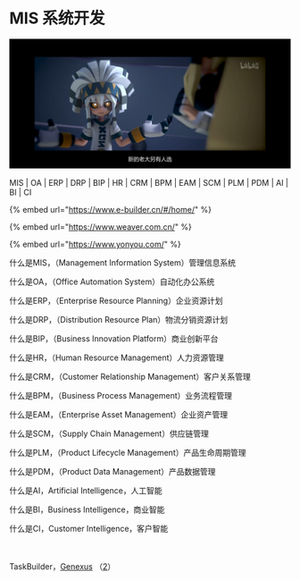 # MIS 系统开发

![](../.gitbook/assets/QQ20210625-0.jpg)

MIS | OA | ERP | DRP | BIP | HR | CRM | BPM | EAM | SCM | PLM | PDM | AI | BI | CI



{% embed url="https://www.e-builder.cn/#/home/" %}

{% embed url="https://www.weaver.com.cn/" %}

{% embed url="https://www.yonyou.com/" %}



什么是MIS，（Management Information System）管理信息系统

什么是OA，（Office Automation System）自动化办公系统



什么是ERP，（Enterprise Resource Planning）企业资源计划

什么是DRP，（Distribution Resource Plan）物流分销资源计划



什么是BIP，（Business Innovation Platform）商业创新平台



什么是HR，（Human Resource Management）人力资源管理&#x20;

什么是CRM，（Customer Relationship Management）客户关系管理

什么是BPM，（Business Process Management）业务流程管理



什么是EAM，（Enterprise Asset Management）企业资产管理&#x20;

什么是SCM，（Supply Chain Management）供应链管理



什么是PLM，（Product Lifecycle Management）产品生命周期管理&#x20;

什么是PDM，（Product Data Management）产品数据管理



什么是AI，Artificial Intelligence，人工智能

什么是BI，Business Intelligence，商业智能&#x20;

什么是CI，Customer Intelligence，客户智能

\
\
TaskBuilder，[Genexus](https://www.genexus.com/en/) （[2](http://www.genexuschina.com)）
